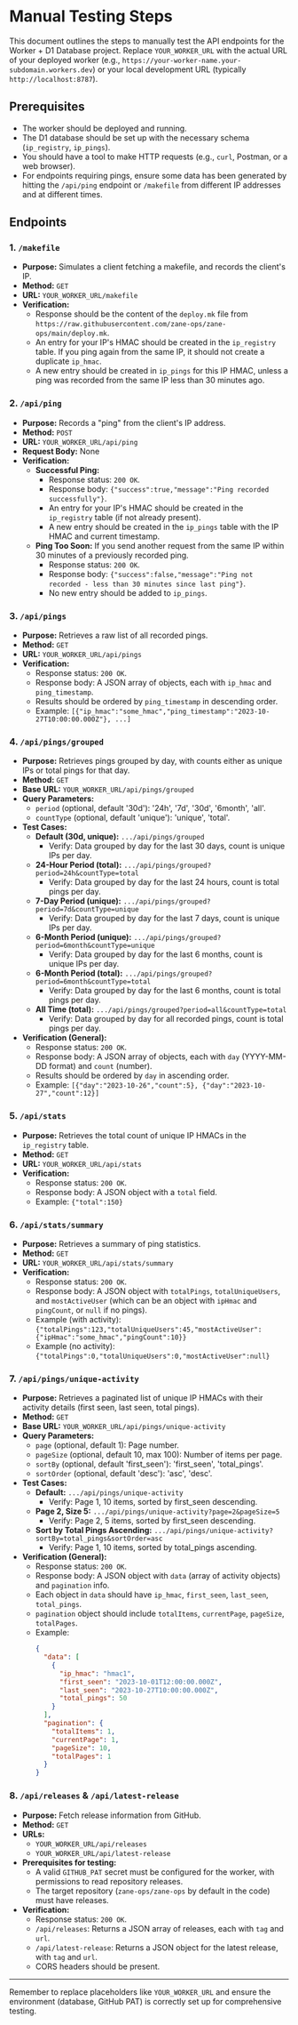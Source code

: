 # Manual Testing Steps

This document outlines the steps to manually test the API endpoints for the Worker + D1 Database project. Replace `YOUR_WORKER_URL` with the actual URL of your deployed worker (e.g., `https://your-worker-name.your-subdomain.workers.dev`) or your local development URL (typically `http://localhost:8787`).

## Prerequisites

*   The worker should be deployed and running.
*   The D1 database should be set up with the necessary schema (`ip_registry`, `ip_pings`).
*   You should have a tool to make HTTP requests (e.g., `curl`, Postman, or a web browser).
*   For endpoints requiring pings, ensure some data has been generated by hitting the `/api/ping` endpoint or `/makefile` from different IP addresses and at different times.

## Endpoints

### 1. `/makefile`

*   **Purpose:** Simulates a client fetching a makefile, and records the client's IP.
*   **Method:** `GET`
*   **URL:** `YOUR_WORKER_URL/makefile`
*   **Verification:**
    *   Response should be the content of the `deploy.mk` file from `https://raw.githubusercontent.com/zane-ops/zane-ops/main/deploy.mk`.
    *   An entry for your IP's HMAC should be created in the `ip_registry` table. If you ping again from the same IP, it should not create a duplicate `ip_hmac`.
    *   A new entry should be created in `ip_pings` for this IP HMAC, unless a ping was recorded from the same IP less than 30 minutes ago.

### 2. `/api/ping`

*   **Purpose:** Records a "ping" from the client's IP address.
*   **Method:** `POST`
*   **URL:** `YOUR_WORKER_URL/api/ping`
*   **Request Body:** None
*   **Verification:**
    *   **Successful Ping:**
        *   Response status: `200 OK`.
        *   Response body: `{"success":true,"message":"Ping recorded successfully"}`.
        *   An entry for your IP's HMAC should be created in the `ip_registry` table (if not already present).
        *   A new entry should be created in the `ip_pings` table with the IP HMAC and current timestamp.
    *   **Ping Too Soon:** If you send another request from the same IP within 30 minutes of a previously recorded ping.
        *   Response status: `200 OK`.
        *   Response body: `{"success":false,"message":"Ping not recorded - less than 30 minutes since last ping"}`.
        *   No new entry should be added to `ip_pings`.

### 3. `/api/pings`

*   **Purpose:** Retrieves a raw list of all recorded pings.
*   **Method:** `GET`
*   **URL:** `YOUR_WORKER_URL/api/pings`
*   **Verification:**
    *   Response status: `200 OK`.
    *   Response body: A JSON array of objects, each with `ip_hmac` and `ping_timestamp`.
    *   Results should be ordered by `ping_timestamp` in descending order.
    *   Example: `[{"ip_hmac":"some_hmac","ping_timestamp":"2023-10-27T10:00:00.000Z"}, ...]`

### 4. `/api/pings/grouped`

*   **Purpose:** Retrieves pings grouped by day, with counts either as unique IPs or total pings for that day.
*   **Method:** `GET`
*   **Base URL:** `YOUR_WORKER_URL/api/pings/grouped`
*   **Query Parameters:**
    *   `period` (optional, default '30d'): '24h', '7d', '30d', '6month', 'all'.
    *   `countType` (optional, default 'unique'): 'unique', 'total'.
*   **Test Cases:**
    *   **Default (30d, unique):** `.../api/pings/grouped`
        *   Verify: Data grouped by day for the last 30 days, count is unique IPs per day.
    *   **24-Hour Period (total):** `.../api/pings/grouped?period=24h&countType=total`
        *   Verify: Data grouped by day for the last 24 hours, count is total pings per day.
    *   **7-Day Period (unique):** `.../api/pings/grouped?period=7d&countType=unique`
        *   Verify: Data grouped by day for the last 7 days, count is unique IPs per day.
    *   **6-Month Period (unique):** `.../api/pings/grouped?period=6month&countType=unique`
        *   Verify: Data grouped by day for the last 6 months, count is unique IPs per day.
    *   **6-Month Period (total):** `.../api/pings/grouped?period=6month&countType=total`
        *   Verify: Data grouped by day for the last 6 months, count is total pings per day.
    *   **All Time (total):** `.../api/pings/grouped?period=all&countType=total`
        *   Verify: Data grouped by day for all recorded pings, count is total pings per day.
*   **Verification (General):**
    *   Response status: `200 OK`.
    *   Response body: A JSON array of objects, each with `day` (YYYY-MM-DD format) and `count` (number).
    *   Results should be ordered by `day` in ascending order.
    *   Example: `[{"day":"2023-10-26","count":5}, {"day":"2023-10-27","count":12}]`

### 5. `/api/stats`

*   **Purpose:** Retrieves the total count of unique IP HMACs in the `ip_registry` table.
*   **Method:** `GET`
*   **URL:** `YOUR_WORKER_URL/api/stats`
*   **Verification:**
    *   Response status: `200 OK`.
    *   Response body: A JSON object with a `total` field.
    *   Example: `{"total":150}`

### 6. `/api/stats/summary`

*   **Purpose:** Retrieves a summary of ping statistics.
*   **Method:** `GET`
*   **URL:** `YOUR_WORKER_URL/api/stats/summary`
*   **Verification:**
    *   Response status: `200 OK`.
    *   Response body: A JSON object with `totalPings`, `totalUniqueUsers`, and `mostActiveUser` (which can be an object with `ipHmac` and `pingCount`, or `null` if no pings).
    *   Example (with activity): `{"totalPings":123,"totalUniqueUsers":45,"mostActiveUser":{"ipHmac":"some_hmac","pingCount":10}}`
    *   Example (no activity): `{"totalPings":0,"totalUniqueUsers":0,"mostActiveUser":null}`

### 7. `/api/pings/unique-activity`

*   **Purpose:** Retrieves a paginated list of unique IP HMACs with their activity details (first seen, last seen, total pings).
*   **Method:** `GET`
*   **Base URL:** `YOUR_WORKER_URL/api/pings/unique-activity`
*   **Query Parameters:**
    *   `page` (optional, default 1): Page number.
    *   `pageSize` (optional, default 10, max 100): Number of items per page.
    *   `sortBy` (optional, default 'first_seen'): 'first_seen', 'total_pings'.
    *   `sortOrder` (optional, default 'desc'): 'asc', 'desc'.
*   **Test Cases:**
    *   **Default:** `.../api/pings/unique-activity`
        *   Verify: Page 1, 10 items, sorted by first_seen descending.
    *   **Page 2, Size 5:** `.../api/pings/unique-activity?page=2&pageSize=5`
        *   Verify: Page 2, 5 items, sorted by first_seen descending.
    *   **Sort by Total Pings Ascending:** `.../api/pings/unique-activity?sortBy=total_pings&sortOrder=asc`
        *   Verify: Page 1, 10 items, sorted by total_pings ascending.
*   **Verification (General):**
    *   Response status: `200 OK`.
    *   Response body: A JSON object with `data` (array of activity objects) and `pagination` info.
    *   Each object in `data` should have `ip_hmac`, `first_seen`, `last_seen`, `total_pings`.
    *   `pagination` object should include `totalItems`, `currentPage`, `pageSize`, `totalPages`.
    *   Example:
        ```json
        {
          "data": [
            {
              "ip_hmac": "hmac1",
              "first_seen": "2023-10-01T12:00:00.000Z",
              "last_seen": "2023-10-27T10:00:00.000Z",
              "total_pings": 50
            }
          ],
          "pagination": {
            "totalItems": 1,
            "currentPage": 1,
            "pageSize": 10,
            "totalPages": 1
          }
        }
        ```

### 8. `/api/releases` & `/api/latest-release`

*   **Purpose:** Fetch release information from GitHub.
*   **Method:** `GET`
*   **URLs:**
    *   `YOUR_WORKER_URL/api/releases`
    *   `YOUR_WORKER_URL/api/latest-release`
*   **Prerequisites for testing:**
    *   A valid `GITHUB_PAT` secret must be configured for the worker, with permissions to read repository releases.
    *   The target repository (`zane-ops/zane-ops` by default in the code) must have releases.
*   **Verification:**
    *   Response status: `200 OK`.
    *   `/api/releases`: Returns a JSON array of releases, each with `tag` and `url`.
    *   `/api/latest-release`: Returns a JSON object for the latest release, with `tag` and `url`.
    *   CORS headers should be present.

---

Remember to replace placeholders like `YOUR_WORKER_URL` and ensure the environment (database, GitHub PAT) is correctly set up for comprehensive testing.
